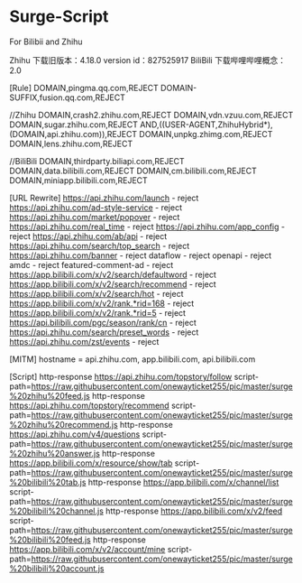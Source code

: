 # Surge-Script
For Bilibii and Zhihu

Zhihu        下载旧版本：4.18.0   version id：827525917
BiliBili     下载哔哩哔哩概念：2.0



[Rule]
DOMAIN,pingma.qq.com,REJECT
DOMAIN-SUFFIX,fusion.qq.com,REJECT

//Zhihu
DOMAIN,crash2.zhihu.com,REJECT
DOMAIN,vdn.vzuu.com,REJECT
DOMAIN,sugar.zhihu.com,REJECT
AND,((USER-AGENT,ZhihuHybrid*), (DOMAIN,api.zhihu.com)),REJECT
DOMAIN,unpkg.zhimg.com,REJECT
DOMAIN,lens.zhihu.com,REJECT

//BiliBili
DOMAIN,thirdparty.biliapi.com,REJECT
DOMAIN,data.bilibili.com,REJECT
DOMAIN,cm.bilibili.com,REJECT
DOMAIN,miniapp.bilibili.com,REJECT

[URL Rewrite]
https://api.zhihu.com/launch - reject
https://api.zhihu.com/ad-style-service - reject
https://api.zhihu.com/market/popover - reject
https://api.zhihu.com/real_time - reject
https://api.zhihu.com/app_config - reject
https://api.zhihu.com/ab/api - reject
https://api.zhihu.com/search/top_search - reject
https://api.zhihu.com/banner - reject
dataflow - reject
openapi - reject
amdc - reject
featured-comment-ad - reject
https://app.bilibili.com/x/v2/search/defaultword - reject
https://app.bilibili.com/x/v2/search/recommend - reject
https://app.bilibili.com/x/v2/search/hot - reject
https://app.bilibili.com/x/v2/rank.*rid=168 - reject
https://app.bilibili.com/x/v2/rank.*rid=5 - reject
https://api.bilibili.com/pgc/season/rank/cn - reject
https://api.zhihu.com/search/preset_words - reject
https://api.zhihu.com/zst/events - reject


[MITM]
hostname = api.zhihu.com, app.bilibili.com, api.bilibili.com

[Script]
http-response https://api.zhihu.com/topstory/follow script-path=https://raw.githubusercontent.com/onewayticket255/pic/master/surge%20zhihu%20feed.js
http-response https://api.zhihu.com/topstory/recommend script-path=https://raw.githubusercontent.com/onewayticket255/pic/master/surge%20zhihu%20recommend.js
http-response https://api.zhihu.com/v4/questions script-path=https://raw.githubusercontent.com/onewayticket255/pic/master/surge%20zhihu%20answer.js
http-response https://app.bilibili.com/x/resource/show/tab script-path=https://raw.githubusercontent.com/onewayticket255/pic/master/surge%20bilibili%20tab.js
http-response https://app.bilibili.com/x/channel/list script-path=https://raw.githubusercontent.com/onewayticket255/pic/master/surge%20bilibili%20channel.js
http-response https://app.bilibili.com/x/v2/feed script-path=https://raw.githubusercontent.com/onewayticket255/pic/master/surge%20bilibili%20feed.js
http-response https://app.bilibili.com/x/v2/account/mine script-path=https://raw.githubusercontent.com/onewayticket255/pic/master/surge%20bilibili%20account.js
